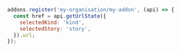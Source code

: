 ```js filename="my-addon/src/manager.js|ts" renderer="common" language="js"
addons.register('my-organisation/my-addon', (api) => {
  const href = api.getUrlState({
    selectedKind: 'kind',
    selectedStory: 'story',
  }).url;
});
```
